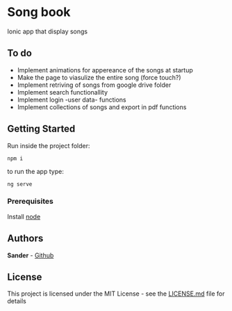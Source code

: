 # Song book

Ionic app that display songs

## To do

- Implement animations for appereance of the songs at startup
- Make the page to viasulize the entire song (force touch?)
- Implement retriving of songs from google drive folder
- Implement search functionallity
- Implement login -user data- functions
- Implement collections of songs and export in pdf functions

## Getting Started

Run inside the project folder:
```
npm i
```

to run the app type:
```
ng serve
```

### Prerequisites

Install [node](https://nodejs.org/it/download/) 

## Authors

**Sander** - [Github](https://github.com/Sander972)

## License

This project is licensed under the MIT License - see the [LICENSE.md](LICENSE.md) file for details

